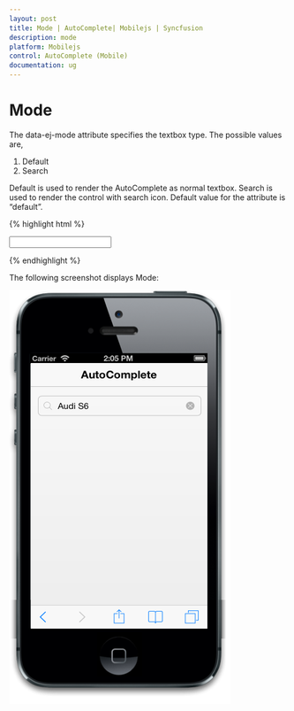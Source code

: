 ```yaml
---
layout: post
title: Mode | AutoComplete| Mobilejs | Syncfusion
description: mode
platform: Mobilejs
control: AutoComplete (Mobile) 
documentation: ug
---
```


# Mode

The data-ej-mode attribute specifies the textbox type. The possible values are,

1. Default
2. Search

Default is used to render the AutoComplete as normal textbox. Search is used to render the control with search icon. Default value for the attribute is “default”.

{% highlight html %}

<input id="autocomplete_sample" data-role="ejmautocomplete" data-ej-mode="search" data-ej-datasource="window.datasrc" data-ej-fields-text="name" />

{% endhighlight %}

The following screenshot displays Mode:

![](Mode_images/Mode_img1.png)